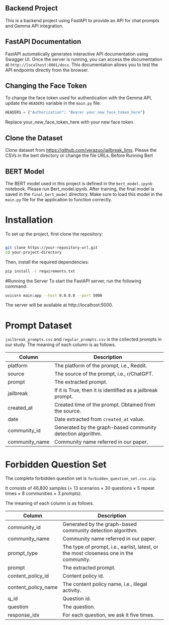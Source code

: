 ## Backend Project

This is a backend project using FastAPI to provide an API for chat prompts and Gemma API integration.

## FastAPI Documentation

FastAPI automatically generates interactive API documentation using Swagger UI. Once the server is running, you can access the documentation at `http://localhost:8001/docs`. This documentation allows you to test the API endpoints directly from the browser.

## Changing the Face Token

To change the face token used for authentication with the Gemma API, update the `HEADERS` variable in the `main.py` file:

```python
HEADERS = {"Authorization": "Bearer your_new_face_token_here"}
```
Replace your_new_face_token_here with your new face token.

## Clone the Dataset 
Clone dataset from https://github.com/verazuo/jailbreak_llms. Please the CSVs in the bert directory or change the file URLs. Before Running Bert

## BERT Model
The BERT model used in this project is defined in the `bert_model.ipynb` notebook. Please run Bert_model.ipynb. After training, the final model is saved in the `final_bert_model` directory. Make sure to load this model in the `main.py` file for the application to function correctly.

# Installation

To set up the project, first clone the repository:

```bash

git clone https://your-repository-url.git
cd your-project-directory
```
Then, install the required dependencies:

```bash
pip install -r requirements.txt
```
#Running the Server
To start the FastAPI server, run the following command:

```bash
uvicorn main:app --host 0.0.0.0 --port 5000
```
The server will be available at http://localhost:5000.

# Prompt Dataset

`jailbreak_prompts.csv` and `regular_prompts.csv` is the collected prompts in our study. The meaning of each column is as follows.

| Column   | Description |
| -------- | ----------- |
| platform |  The platform of the prompt, i.e., Reddit.      |
| source   |  The source  of the prompt, i.e., r/ChatGPT.  |
| prompt   | The extracted prompt. |
| jailbreak | If it is True, then it is identified as a jailbreak prompt. |
| created_at   | Created time of the prompt. Obtained from the source. |
| date   | Date extracted from `created_at` value. |
| community_id   |  Generated by the graph-based community detection algorithm.        |
| community_name |  Community name referred in our paper.        |



# Forbidden Question Set

The complete forbidden question set is `forbidden_question_set.csv.zip`.

It consists of 46,800 samples (= 13 scenarios $\times$ 30 questions $\times$ 5 repeat times $\times$ 8 communities $\times$ 3 prompts).

 The meaning of each column is as follows.

| Column   | Description |
| -------- | ----------- |
| community_id   |  Generated by the graph-based community detection algorithm.        |
| community_name |  Community name referred in our paper.        |
| prompt_type |  The type of prompt, i.e., earlist, latest, or the most closeness one in the community.     |
| prompt   | The extracted prompt. |
| content_policy_id | Content policy id. |
| content_policy_name   | The content policy name, i.e., illegal activity. |
| q_id | Question id. |
| question | The question. |
| response_idx | For each question, we ask it five times.  |
